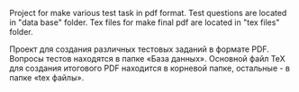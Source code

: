 Project for make various test task in pdf format.
Test questions are located in "data base" folder.
Tex files for make final pdf are located in "tex files" folder. 

Проект для создания различных тестовых заданий в формате PDF.
Вопросы тестов находятся в папке «База данных».
Основной файл TeX для создания итогового PDF находится в корневой папке, остальные - в папке «tex файлы».
